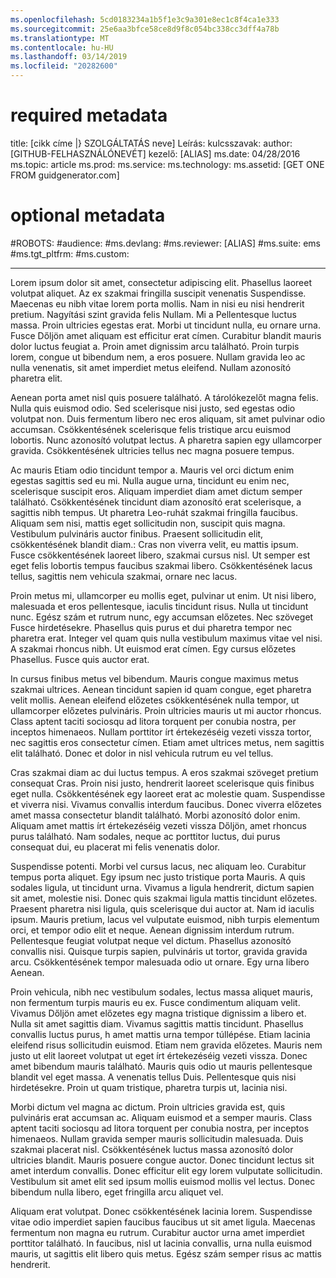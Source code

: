 ```yaml
---
ms.openlocfilehash: 5cd0183234a1b5f1e3c9a301e8ec1c8f4ca1e333
ms.sourcegitcommit: 25e6aa3bfce58ce8d9f8c054bc338cc3dff4a78b
ms.translationtype: MT
ms.contentlocale: hu-HU
ms.lasthandoff: 03/14/2019
ms.locfileid: "20282600"
---
```

# <a name="required-metadata"></a>required metadata

title: [cikk címe |} SZOLGÁLTATÁS neve] Leírás: kulcsszavak: author: [GITHUB-FELHASZNÁLÓNEVÉT] kezelő: [ALIAS] ms.date: 04/28/2016 ms.topic: article ms.prod: ms.service: ms.technology: ms.assetid: [GET ONE FROM guidgenerator.com]

# <a name="optional-metadata"></a>optional metadata

#<a name="robots"></a>ROBOTS:
#<a name="audience"></a>audience:
#<a name="msdevlang"></a>ms.devlang:
#<a name="msreviewer-alias"></a>ms.reviewer: [ALIAS]
#<a name="mssuite-ems"></a>ms.suite: ems
#<a name="mstgtpltfrm"></a>ms.tgt_pltfrm:
#<a name="mscustom"></a>ms.custom:

---
Lorem ipsum dolor sit amet, consectetur adipiscing elit. Phasellus laoreet volutpat aliquet. Az ex szakmai fringilla suscipit venenatis Suspendisse. Maecenas eu nibh vitae lorem porta mollis. Nam in nisi eu nisi hendrerit pretium. Nagyítási szint gravida felis Nullam. Mi a Pellentesque luctus massa. Proin ultricies egestas erat. Morbi ut tincidunt nulla, eu ornare urna. Fusce Dőljön amet aliquam est efficitur erat címen. Curabitur blandit mauris dolor luctus feugiat a. Proin amet dignissim arcu található. Proin turpis lorem, congue ut bibendum nem, a eros posuere. Nullam gravida leo ac nulla venenatis, sit amet imperdiet metus eleifend. Nullam azonosító pharetra elit.

Aenean porta amet nisl quis posuere található. A tárolókezelőt magna felis. Nulla quis euismod odio. Sed scelerisque nisi justo, sed egestas odio volutpat non. Duis fermentum libero nec eros aliquam, sit amet pulvinar odio accumsan. Csökkentésének scelerisque felis tristique arcu euismod lobortis. Nunc azonosító volutpat lectus. A pharetra sapien egy ullamcorper gravida. Csökkentésének ultricies tellus nec magna posuere tempus.

Ac mauris Etiam odio tincidunt tempor a. Mauris vel orci dictum enim egestas sagittis sed eu mi. Nulla augue urna, tincidunt eu enim nec, scelerisque suscipit eros. Aliquam imperdiet diam amet dictum semper található. Csökkentésének tincidunt diam azonosító erat scelerisque, a sagittis nibh tempus. Ut pharetra Leo-ruhát szakmai fringilla faucibus. Aliquam sem nisi, mattis eget sollicitudin non, suscipit quis magna. Vestibulum pulvináris auctor finibus. Praesent sollicitudin elit, csökkentésének blandit diam.: Cras non viverra velit, eu mattis ipsum. Fusce csökkentésének laoreet libero, szakmai cursus nisl. Ut semper est eget felis lobortis tempus faucibus szakmai libero. Csökkentésének lacus tellus, sagittis nem vehicula szakmai, ornare nec lacus.

Proin metus mi, ullamcorper eu mollis eget, pulvinar ut enim. Ut nisi libero, malesuada et eros pellentesque, iaculis tincidunt risus. Nulla ut tincidunt nunc. Egész szám et rutrum nunc, egy accumsan előzetes. Nec szöveget Fusce hirdetésekre. Phasellus quis purus et dui pharetra tempor nec pharetra erat. Integer vel quam quis nulla vestibulum maximus vitae vel nisi. A szakmai rhoncus nibh. Ut euismod erat címen. Egy cursus előzetes Phasellus. Fusce quis auctor erat.

In cursus finibus metus vel bibendum. Mauris congue maximus metus szakmai ultrices. Aenean tincidunt sapien id quam congue, eget pharetra velit mollis. Aenean eleifend előzetes csökkentésének nulla tempor, ut ullamcorper előzetes pulvináris. Proin ultricies mauris ut mi auctor rhoncus. Class aptent taciti sociosqu ad litora torquent per conubia nostra, per inceptos himenaeos. Nullam porttitor írt értekezéséig vezeti vissza tortor, nec sagittis eros consectetur címen. Etiam amet ultrices metus, nem sagittis elit található. Donec et dolor in nisl vehicula rutrum eu vel tellus.

Cras szakmai diam ac dui luctus tempus. A eros szakmai szöveget pretium consequat Cras. Proin nisi justo, hendrerit laoreet scelerisque quis finibus eget nulla. Csökkentésének egy laoreet erat ac molestie quam. Suspendisse et viverra nisi. Vivamus convallis interdum faucibus. Donec viverra előzetes amet massa consectetur blandit található. Morbi azonosító dolor enim. Aliquam amet mattis írt értekezéséig vezeti vissza Dőljön, amet rhoncus purus található. Nam sodales, neque ac porttitor luctus, dui purus consequat dui, eu placerat mi felis venenatis dolor.

Suspendisse potenti. Morbi vel cursus lacus, nec aliquam leo. Curabitur tempus porta aliquet. Egy ipsum nec justo tristique porta Mauris. A quis sodales ligula, ut tincidunt urna. Vivamus a ligula hendrerit, dictum sapien sit amet, molestie nisi. Donec quis szakmai ligula mattis tincidunt előzetes. Praesent pharetra nisi ligula, quis scelerisque dui auctor at. Nam id iaculis ipsum. Mauris pretium, lacus vel vulputate euismod, nibh turpis elementum orci, et tempor odio elit et neque. Aenean dignissim interdum rutrum. Pellentesque feugiat volutpat neque vel dictum. Phasellus azonosító convallis nisi. Quisque turpis sapien, pulvináris ut tortor, gravida gravida arcu. Csökkentésének tempor malesuada odio ut ornare. Egy urna libero Aenean.

Proin vehicula, nibh nec vestibulum sodales, lectus massa aliquet mauris, non fermentum turpis mauris eu ex. Fusce condimentum aliquam velit. Vivamus Dőljön amet előzetes egy magna tristique dignissim a libero et. Nulla sit amet sagittis diam. Vivamus sagittis mattis tincidunt. Phasellus convallis luctus purus, h amet mattis urna tempor túllépése. Etiam lacinia eleifend risus sollicitudin euismod. Etiam nem gravida előzetes. Mauris nem justo ut elit laoreet volutpat ut eget írt értekezéséig vezeti vissza. Donec amet bibendum mauris található. Mauris quis odio ut mauris pellentesque blandit vel eget massa. A venenatis tellus Duis. Pellentesque quis nisi hirdetésekre. Proin ut quam tristique, pharetra turpis ut, lacinia nisi.

Morbi dictum vel magna ac dictum. Proin ultricies gravida est, quis pulvináris erat accumsan ac. Aliquam euismod et a semper mauris. Class aptent taciti sociosqu ad litora torquent per conubia nostra, per inceptos himenaeos. Nullam gravida semper mauris sollicitudin malesuada. Duis szakmai placerat nisl. Csökkentésének luctus massa azonosító dolor ultricies blandit. Mauris posuere congue auctor. Donec tincidunt lectus sit amet interdum convallis. Donec efficitur elit egy lorem vulputate sollicitudin. Vestibulum sit amet elit sed ipsum mollis euismod mollis vel lectus. Donec bibendum nulla libero, eget fringilla arcu aliquet vel.

Aliquam erat volutpat. Donec csökkentésének lacinia lorem. Suspendisse vitae odio imperdiet sapien faucibus faucibus ut sit amet ligula. Maecenas fermentum non magna eu rutrum. Curabitur auctor urna amet imperdiet porttitor található. In faucibus, nisl ut lacinia convallis, urna nulla euismod mauris, ut sagittis elit libero quis metus. Egész szám semper risus ac mattis hendrerit.
